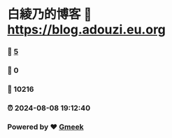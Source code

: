 # 白綾乃的博客 :link: https://blog.adouzi.eu.org 
### :page_facing_up: [5](https://blog.adouzi.eu.org/tag.html) 
### :speech_balloon: 0 
### :hibiscus: 10216 
### :alarm_clock: 2024-08-08 19:12:40 
### Powered by :heart: [Gmeek](https://github.com/Meekdai/Gmeek)
